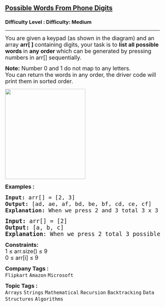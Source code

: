 <h2><a href="https://www.geeksforgeeks.org/problems/possible-words-from-phone-digits-1587115620/1">Possible Words From Phone Digits</a></h2><h3>Difficulty Level : Difficulty: Medium</h3><hr><div class="problems_problem_content__Xm_eO" bis_skin_checked="1"><p><span style="font-size: 18px;">You are given a keypad (as shown in the diagram) and an array <strong>arr[ ] </strong>containing digits, your task is to <strong>list all possible words </strong></span><span style="font-size: 18px;">in&nbsp;</span><strong style="font-size: 18px;">any order </strong><span style="font-size: 18px;">which can be generated by pressing numbers in arr[] sequentially.</span></p>
<p><span style="font-size: 18px;"><strong style="font-size: 18px;">Note:</strong><span style="font-size: 18px;"> </span><span style="font-size: 18px;">Number 0 and 1 do not map to any letters.<br>You can return the words in any order, the driver code will print them in sorted order.</span></span></p>
<p><img src="https://media.geeksforgeeks.org/img-practice/PROD/addEditProblem/701199/Web/Other/a1d54f48-0118-45d8-a8ab-7551ed72df27_1685086793.png" alt="" width="261" height="293"></p>
<p><span style="font-size: 18px;"><strong>Examples :</strong></span></p>
<pre><strong style="font-size: 18px;">Input: </strong><span style="font-size: 18px;">arr[] = [2, 3]
</span><strong style="font-size: 18px;">Output: </strong><span style="font-size: 18px;">[ad, ae, af, bd, be, bf, cd, ce, cf]
</span><strong style="font-size: 18px;">Explanation: </strong><span style="font-size: 18px;">When we press 2 and 3 total 3 x 3 = 9 possible words formed.</span></pre>
<pre><span style="font-size: 14pt;"><strong style="font-size: 14pt;">Input: </strong><span style="font-size: 14pt;">arr[] = [2]
</span><strong style="font-size: 14pt;">Output: </strong><span style="font-size: 14pt;">[a, b, c]<br></span><span style="font-size: 18.6667px;"><strong>Explanation</strong>: When we press 2 total 3 possible words formed.</span><span style="font-size: 14pt;"><br></span></span></pre>
<p><span style="font-size: 18px;"><strong>Constraints:</strong><br>1 ≤ arr.size() ≤ 9<br>0 ≤ arr[i] ≤ 9</span></p></div><p><span style=font-size:18px><strong>Company Tags : </strong><br><code>Flipkart</code>&nbsp;<code>Amazon</code>&nbsp;<code>Microsoft</code>&nbsp;<br><p><span style=font-size:18px><strong>Topic Tags : </strong><br><code>Arrays</code>&nbsp;<code>Strings</code>&nbsp;<code>Mathematical</code>&nbsp;<code>Recursion</code>&nbsp;<code>Backtracking</code>&nbsp;<code>Data Structures</code>&nbsp;<code>Algorithms</code>&nbsp;
